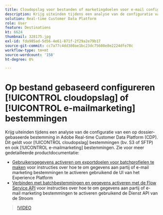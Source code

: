```yaml
---
title: Cloudopslag voor bestanden of marketingdoelen voor e-mail configureren
description: Krijg uiteinden tijdens een analyse van de configuratie van een op dossier-gebaseerde bestemming in Adobe in real time CDP. Dit geldt voor cloudopslagbestemmingen (bijvoorbeeld S3 of SFTP) en ook voor marketingbestemmingen via e-mail.
solution: Real-time Customer Data Platform
role: User
feature: Destinations
kt: 6624
thumbnail: 328175.jpg
exl-id: fda985ad-5d56-4e61-871f-2f29a2e79b17
source-git-commit: cc7a77c4dd380ae1bc23dc75608e8e2224dfe78c
workflow-type: tm+mt
source-wordcount: '158'
ht-degree: 0%

---
```


# Op bestand gebaseerd configureren [!UICONTROL cloudopslag] of [!UICONTROL e-mailmarketing] bestemmingen

Krijg uiteinden tijdens een analyse van de configuratie van een op dossier-gebaseerde bestemming in Adobe Real-time Customer Data Platform (CDP). Dit geldt voor [!UICONTROL cloudopslag] bestemmingen (bv. S3 of SFTP) en ook [!UICONTROL e-mailmarketing] bestemmingen. Zie voor meer gedetailleerde productdocumentatie:

* [Gebruikersgegevens activeren om exportdoelen voor batchprofielen te maken](https://experienceleague.adobe.com/docs/experience-platform/destinations/ui/activate/activate-batch-profile-destinations.html) voor instructies over hoe te om gegevens aan partij of e-mail marketing bestemmingen te activeren gebruikend de UI van het Experience Platform
* [Verbinden met batchbestemmingen en gegevens activeren met de Flow Service API](https://experienceleague.adobe.com/docs/experience-platform/destinations/api/connect-activate-batch-destinations.html) voor instructies over hoe te om gegevens aan partij of e-mail marketing bestemmingen te activeren gebruikend de Dienst API van de Stroom

>[!VIDEO](https://video.tv.adobe.com/v/328175/?quality=12&learn=on)

